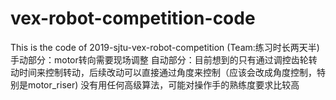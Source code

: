 # vex-robot-competition-code
This is the code  of 2019-sjtu-vex-robot-competition (Team:练习时长两天半)
手动部分：motor转向需要现场调整
自动部分：目前想到的只有通过调控齿轮转动时间来控制转动，后续改动可以直接通过角度来控制（应该会改成角度控制，特别是motor_riser)
没有用任何高级算法，可能对操作手的熟练度要求比较高
